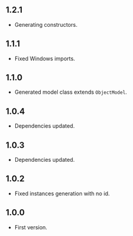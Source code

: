 ## 1.2.1

* Generating constructors.

## 1.1.1

* Fixed Windows imports.

## 1.1.0

* Generated model class extends `ObjectModel`.

## 1.0.4

* Dependencies updated.

## 1.0.3

* Dependencies updated.

## 1.0.2

* Fixed instances generation with no id.

## 1.0.0

* First version.
